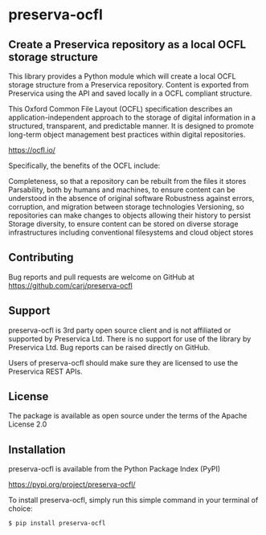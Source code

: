 # preserva-ocfl

## Create a Preservica repository as a local OCFL storage structure

This library provides a Python module which will create a local OCFL storage structure from a Preservica repository.
Content is exported from Preservica using the API and saved locally in a OCFL compliant structure.

This Oxford Common File Layout (OCFL) specification describes an application-independent approach to the storage of digital information in a structured, transparent, and predictable manner. It is designed to promote long-term object management best practices within digital repositories.

https://ocfl.io/

Specifically, the benefits of the OCFL include:

Completeness, so that a repository can be rebuilt from the files it stores
Parsability, both by humans and machines, to ensure content can be understood in the absence of original software
Robustness against errors, corruption, and migration between storage technologies
Versioning, so repositories can make changes to objects allowing their history to persist
Storage diversity, to ensure content can be stored on diverse storage infrastructures including conventional filesystems and cloud object stores

## Contributing

Bug reports and pull requests are welcome on GitHub at https://github.com/carj/preserva-ocfl

## Support 

preserva-ocfl is 3rd party open source client and is not affiliated or supported by Preservica Ltd.
There is no support for use of the library by Preservica Ltd.
Bug reports can be raised directly on GitHub.

Users of preserva-ocfl should make sure they are licensed to use the Preservica REST APIs. 

## License

The package is available as open source under the terms of the Apache License 2.0

## Installation

preserva-ocfl is available from the Python Package Index (PyPI)

https://pypi.org/project/preserva-ocfl/

To install preserva-ocfl, simply run this simple command in your terminal of choice:

    $ pip install preserva-ocfl


